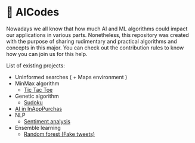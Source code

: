# :brain: AICodes
Nowadays we all know that how much AI and ML algorithms could impact our applications in various parts. Nonetheless, this repository was created with the purpose of sharing rudimentary and practical algorithms and concepts in this major. You can check out the contribution rules to know how you can join us for this help.

List of existing projects:
* Uninformed searches ( + Maps environment )
* MinMax algorithm
  * [Tic Tac Toe](https://github.com/nimaiji/AICodes/tree/master/MinMax)
* Genetic algorithm
  * [Sudoku](https://github.com/nimaiji/AICodes/tree/master/Genetic%20Algorithm)
* [AI in InAppPurchas](https://github.com/nimaiji/AICodes/tree/master/InAppPurchase/aipurchase)
* NLP
  * [Sentiment analysis](https://github.com/nimaiji/AICodes/tree/master/NLP/Sentiment%20analysis)
* Ensemble learning
  * [Random forest (Fake tweets)](https://github.com/nimaiji/AICodes/tree/master/Ensemble%20learning/Fake%20tweets)
